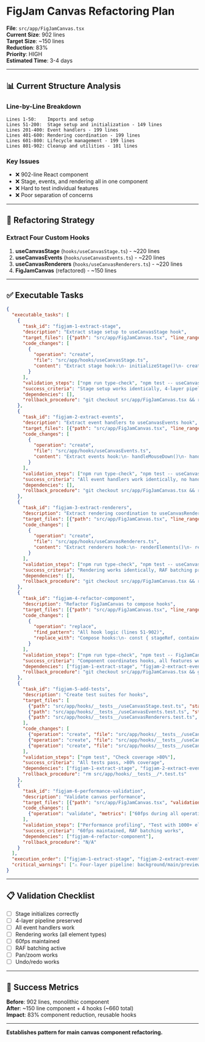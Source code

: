 # FigJam Canvas Refactoring Plan

**File**: `src/app/FigJamCanvas.tsx`  
**Current Size**: 902 lines  
**Target Size**: ~150 lines  
**Reduction**: 83%  
**Priority**: HIGH  
**Estimated Time**: 3-4 days

---

## 📊 Current Structure Analysis

### Line-by-Line Breakdown

```
Lines 1-50:    Imports and setup
Lines 51-200:  Stage setup and initialization - 149 lines
Lines 201-400: Event handlers - 199 lines
Lines 401-600: Rendering coordination - 199 lines
Lines 601-800: Lifecycle management - 199 lines
Lines 801-902: Cleanup and utilities - 101 lines
```

### Key Issues
- ❌ 902-line React component
- ❌ Stage, events, and rendering all in one component
- ❌ Hard to test individual features
- ❌ Poor separation of concerns

---

## 🎯 Refactoring Strategy

### Extract Four Custom Hooks

1. **useCanvasStage** (`hooks/useCanvasStage.ts`) - ~220 lines
2. **useCanvasEvents** (`hooks/useCanvasEvents.ts`) - ~220 lines
3. **useCanvasRenderers** (`hooks/useCanvasRenderers.ts`) - ~220 lines
4. **FigJamCanvas** (refactored) - ~150 lines

---

## ✅ Executable Tasks

```json
{
  "executable_tasks": [
    {
      "task_id": "figjam-1-extract-stage",
      "description": "Extract stage setup to useCanvasStage hook",
      "target_files": [{"path": "src/app/FigJamCanvas.tsx", "line_range": "51-200"}],
      "code_changes": [
        {
          "operation": "create",
          "file": "src/app/hooks/useCanvasStage.ts",
          "content": "Extract stage hook:\n- initializeStage()\n- createLayers() [4 layers: background, main, preview, overlay]\n- setupViewport()\n- handleResize()\n- cleanupStage()\n- Return: { stageRef, containerRef, layers }"
        }
      ],
      "validation_steps": ["npm run type-check", "npm test -- useCanvasStage.test.ts", "Verify stage initializes"],
      "success_criteria": "Stage setup works identically, 4-layer pipeline preserved",
      "dependencies": [],
      "rollback_procedure": "git checkout src/app/FigJamCanvas.tsx && rm src/app/hooks/useCanvasStage.ts"
    },
    {
      "task_id": "figjam-2-extract-events",
      "description": "Extract event handlers to useCanvasEvents hook",
      "target_files": [{"path": "src/app/FigJamCanvas.tsx", "line_range": "201-400"}],
      "code_changes": [
        {
          "operation": "create",
          "file": "src/app/hooks/useCanvasEvents.ts",
          "content": "Extract events hook:\n- handleMouseDown()\n- handleMouseMove()\n- handleMouseUp()\n- handleWheel()\n- handleKeyDown()\n- handleKeyUp()\n- Return: { eventHandlers }"
        }
      ],
      "validation_steps": ["npm run type-check", "npm test -- useCanvasEvents.test.ts", "Verify all interactions"],
      "success_criteria": "All event handlers work identically, no handler loss",
      "dependencies": [],
      "rollback_procedure": "git checkout src/app/FigJamCanvas.tsx && rm src/app/hooks/useCanvasEvents.ts"
    },
    {
      "task_id": "figjam-3-extract-renderers",
      "description": "Extract rendering coordination to useCanvasRenderers hook",
      "target_files": [{"path": "src/app/FigJamCanvas.tsx", "line_range": "401-600"}],
      "code_changes": [
        {
          "operation": "create",
          "file": "src/app/hooks/useCanvasRenderers.ts",
          "content": "Extract renderers hook:\n- renderElements()\n- renderConnectors()\n- renderSelection()\n- renderGrid()\n- coordinateRendering() [RAF batching]\n- Return: { render, requestRender }"
        }
      ],
      "validation_steps": ["npm run type-check", "npm test -- useCanvasRenderers.test.ts", "Verify rendering works"],
      "success_criteria": "Rendering works identically, RAF batching preserved, 60fps maintained",
      "dependencies": [],
      "rollback_procedure": "git checkout src/app/FigJamCanvas.tsx && rm src/app/hooks/useCanvasRenderers.ts"
    },
    {
      "task_id": "figjam-4-refactor-component",
      "description": "Refactor FigJamCanvas to compose hooks",
      "target_files": [{"path": "src/app/FigJamCanvas.tsx", "line_range": "1-902"}],
      "code_changes": [
        {
          "operation": "replace",
          "find_pattern": "All hook logic (lines 51-902)",
          "replace_with": "Compose hooks:\n- const { stageRef, containerRef, layers } = useCanvasStage()\n- const { eventHandlers } = useCanvasEvents(stageRef)\n- const { render, requestRender } = useCanvasRenderers(layers)\n- Wire up hooks\n- Render JSX"
        }
      ],
      "validation_steps": ["npm run type-check", "npm test -- FigJamCanvas.test.tsx", "npm run build"],
      "success_criteria": "Component coordinates hooks, all features work, 60fps maintained",
      "dependencies": ["figjam-1-extract-stage", "figjam-2-extract-events", "figjam-3-extract-renderers"],
      "rollback_procedure": "git checkout src/app/FigJamCanvas.tsx && git checkout src/app/hooks/"
    },
    {
      "task_id": "figjam-5-add-tests",
      "description": "Create test suites for hooks",
      "target_files": [
        {"path": "src/app/hooks/__tests__/useCanvasStage.test.ts", "status": "create"},
        {"path": "src/app/hooks/__tests__/useCanvasEvents.test.ts", "status": "create"},
        {"path": "src/app/hooks/__tests__/useCanvasRenderers.test.ts", "status": "create"}
      ],
      "code_changes": [
        {"operation": "create", "file": "src/app/hooks/__tests__/useCanvasStage.test.ts", "content": "Test stage setup"},
        {"operation": "create", "file": "src/app/hooks/__tests__/useCanvasEvents.test.ts", "content": "Test event handlers"},
        {"operation": "create", "file": "src/app/hooks/__tests__/useCanvasRenderers.test.ts", "content": "Test rendering"}
      ],
      "validation_steps": ["npm test", "Check coverage >80%"],
      "success_criteria": "All tests pass, >80% coverage",
      "dependencies": ["figjam-1-extract-stage", "figjam-2-extract-events", "figjam-3-extract-renderers"],
      "rollback_procedure": "rm src/app/hooks/__tests__/*.test.ts"
    },
    {
      "task_id": "figjam-6-performance-validation",
      "description": "Validate canvas performance",
      "target_files": [{"path": "src/app/FigJamCanvas.tsx", "validation": "performance"}],
      "code_changes": [
        {"operation": "validate", "metrics": ["60fps during all operations", "RAF batching active", "No memory leaks"]}
      ],
      "validation_steps": ["Performance profiling", "Test with 1000+ elements"],
      "success_criteria": "60fps maintained, RAF batching works",
      "dependencies": ["figjam-4-refactor-component"],
      "rollback_procedure": "N/A"
    }
  ],
  "execution_order": ["figjam-1-extract-stage", "figjam-2-extract-events", "figjam-3-extract-renderers", "figjam-4-refactor-component", "figjam-5-add-tests", "figjam-6-performance-validation"],
  "critical_warnings": ["⚠️ Four-layer pipeline: background/main/preview/overlay must be preserved", "⚠️ RAF batching critical for 60fps", "⚠️ Event handler ordering important", "⚠️ Stage cleanup must happen correctly"]
}
```

---

## 📋 Validation Checklist

- [ ] Stage initializes correctly
- [ ] 4-layer pipeline preserved
- [ ] All event handlers work
- [ ] Rendering works (all element types)
- [ ] 60fps maintained
- [ ] RAF batching active
- [ ] Pan/zoom works
- [ ] Undo/redo works

---

## 🎯 Success Metrics

**Before**: 902 lines, monolithic component  
**After**: ~150 line component + 4 hooks (~660 total)  
**Impact**: 83% component reduction, reusable hooks

---

**Establishes pattern for main canvas component refactoring.**
